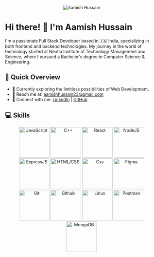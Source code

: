 <p align="center">
  <img src="https://camo.githubusercontent.com/19db51af5f90f1b152bc0b9078f5fe97053955be5074f03f17019c70345bdcdb/68747470733a2f2f6d69726f2e6d656469756d2e636f6d2f6d61782f313336302f302a37513379765349765f7430696f4a2d5a2e676966" alt="Aamish Hussain">
</p>

# Hi there! 👋 I'm Aamish Hussain

I'm a passionate Full Stack Developer based in 🇮🇳 India, specializing in both frontend and backend technologies. My journey in the world of technology started at Neotia Institute of Technology Management and Science, where I pursued a Bachelor's degree in Computer Science & Engineering.

## 🚀 Quick Overview

- 💼 Currently exploring the limitless possibilities of Web Development.
- 📧 Reach me at: aamishhussain23@gmail.com
- 📱 Connect with me: [LinkedIn](#) | [GitHub](#)

## 💻 Skills

<p align="center">
  <img src="https://media.giphy.com/media/ln7z2eWriiQAllfVcn/giphy.gif" alt="JavaScript" height="100">
  <img src="https://media.tenor.com/-BjTGPdDJNAAAAAi/cpp-cplusplus.gif" alt="C++" height="100">
  <img src="https://media.giphy.com/media/v1.Y2lkPTc5MGI3NjExZXg0Z2R3b3dpcmx6OWt3dGVnbHVvYjZlaGI0aHBtNzFkOXN2YnhnbiZlcD12MV9pbnRlcm5hbF9naWZfYnlfaWQmY3Q9cw/RJzm826vu7WbJvBtxX/giphy.gif" height="100" alt="React">
  <img src="https://miro.medium.com/v2/resize:fit:640/format:webp/1*LGNLwf-3dknhu1mMalKDJQ.gif" height="100" alt="NodeJS">
  <img src="https://browserstack.wpenginepowered.com/wp-content/uploads/2023/09/express-250x138.png" height="100" alt="ExpressJS">
  <img src="https://user-images.githubusercontent.com/74038190/238200426-29fd6286-4e7b-4d6c-818f-c4765d5e39a9.gif" height="100" alt="HTML/CSS">
  <img src="https://blog.openreplay.com/images/understanding-css-timing-functions-for-animations-and-transitions/images/image01.gif" height="100" alt="Css">
  <img src="https://cdn.dribbble.com/users/2653319/screenshots/6813714/figma_logo_animation.gif" height="100" alt="Figma">
  <img src="https://user-images.githubusercontent.com/74038190/212281775-b468df30-4edc-4bf8-a4ee-f52e1aaddc86.gif" height="100" alt="Git">
  <img src="https://raw.githubusercontent.com/gist/ManulMax/2d20af60d709805c55fd784ca7cba4b9/raw/bcfeac7604f674ace63623106eb8bb8471d844a6/github.gif" height="100" alt="Github">
  <img src="https://gifdb.com/images/high/linux-system-logo-28q2azohfou6zw42.gif" height="100" alt="Linux">
  <img src="https://w7.pngwing.com/pngs/877/217/png-transparent-postman-logo-tech-companies-thumbnail.png" height="100" alt="Postman">
  <img src="https://media4.giphy.com/media/v1.Y2lkPTc5MGI3NjExNHVtNG9janE0eTNraXlvMm9pa2h1YWpzZG56cWk1Mm5icW5rOHEyaiZlcD12MV9pbnRlcm5hbF9naWZfYnlfaWQmY3Q9cw/ivW7Riqm1iyZQdFRwA/giphy.gif" height="100" alt="MongoDB">
</p>



